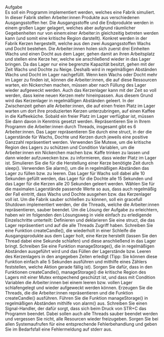 Aufgabe \
Es soll ein Programm implementiert werden, welches eine Fabrik simuliert. In dieser Fabrik stellen Arbeiter:innen Produkte aus verschiedenen Ausgangsstoffen her. Die Ausgangsstoffe und die Endprodukte werden in einem großen Lager gelagert, welches aber aufgrund räumlicher Gegebenheiten nur von einem:einer Arbeiter:in gleichzeitig betreten werden kann (und somit eine kritische Region darstellt).
Konkret werden in der Fabrik Kerzen hergestellt, welche aus den zwei Ausgangsstoffen Wachs und Docht bestehen. Die Arbeiter:innen holen sich zuerst drei Einheiten Wachs und einen Docht aus dem Lager, gehen damit an ihren Arbeitsplatz und stellen eine Kerze her, welche sie anschließend wieder in das Lager bringen.
Da das Lager nur eine begrenzte Kapazität besitzt, gehen mit der Zeit Wachs und Dochte zu Neige. Deshalb wird in regelmäßigen Abständen Wachs und Docht im Lager nachgefüllt. Wenn kein Wachs oder Docht mehr im Lager zu finden ist, können die Arbeiter:innen, die auf diese Ressourcen warten, ein Nickerchen machen, müssen aber nach Füllung des Lager wieder aufgeweckt werden.
Auch das Kerzenlager kann mit der Zeit so voll werden, dass keine neuen Kerzen mehr hineinpassen. Aus diesem Grund wird das Kerzenlager in regelmäßigen Abständen geleert. In der Zwischenzeit gehen alle Arbeiter:innen, die auf einen freien Platz im Lager warten um dort ihre produzierten Kerzen unterzubringen, auf einen Kaffee in die Kaffeeküche. Sobald ein freier Platz im Lager verfügbar ist, müssen Sie dann davon in Kenntnis gesetzt werden.
Repräsentieren Sie in Ihrem Programm die Arbeiter:innen durch Threads, insgesamt gibt es 6 Arbeiter:innen. Das Lager repräsentieren Sie durch eine struct, in der die Lagerstände für Wachs, Dochte und Kerzen durch jeweils eine positive Ganzzahl repräsentiert werden.
Verwenden Sie Mutexe, um die kritische Region des Lagers zu schützen und Condition Variablen, um die Arbeiter:innen ein Nickerchen machen bzw. Kaffe trinken zu lassen und dann wieder aufzuwecken bzw. zu informieren, dass wieder Platz im Lager ist.
Simulieren Sie die für die Herstellung einer Kerze benötigte Zeit durch sleep().
Verwenden Sie alarm(), um die in regelmäßigen Abständen das Lager zu füllen bzw. zu leeren. Das Lager für Wachs soll dabei alle 10 Sekunden gefüllt werden, das Lager für die Dochte alle 15 Sekunden und das Lager für die Kerzen alle 20 Sekunden geleert werden. Wählen Sie für die maximalen Lagerstände passende Werte so aus, dass auch regelmäßig der Fall eintritt, dass Wachs und Dochte ausgehen bzw. das Kerzenlager voll ist.
Um die Fabrik sauber schließen zu können, soll ein gracefull Shutdown implementiert werden, der die Threads, welche die Arbeiter:innen repräsentieren, sauber beendet.
Um die Lösung der Aufgabe zu erleichtern, haben wir im folgenden den Lösungsweg in viele einfach zu erledigende Einzelschritte unterteilt:
Definieren und deklarieren Sie eine struct, die das Lager repräsentiert und auf die alle Threads Zugriff haben.
Schreiben Sie eine Funktion createCandle(), die wiederholt in einer Schleife die Ausgangsprodukte aus dem Lager holt, eine Kerze herstellt (lassen Sie den Thread dabei eine Sekunde schlafen) und diese anschließend in das Lager bringt.
Schreiben Sie eine Funktion manageStorage(), die in regelmäßigen Abständen ausgeführt wird und das Füllen der Lagerstände bzw. Leeren des Kerzenlagers in den angegeben Zeiten erledigt (Tipp: Sie können diese Funktion einfach alle 5 Sekunden ausführen und mithilfe eines Zählers feststellen, welche Aktion gerade fällig ist).
Sorgen Sie dafür, dass in den Funktionen createCandle(), manageStorage() die kritische Region des Lagers mit einer Mutex entspechend geschützt ist, und dass mit Condition Variablen die Arbeiter:innen bei einem leeren bzw. vollen Lager schlafengelegt und wieder aufgeweckt werden können.
Erzeugen Sie die Threads, die die Arbeiter:innen repräsentieren und die Funktion createCandle() ausführen.
Führen Sie die Funktion manageStorage() in regelmäßigen Abständen mithilfe von alarm() aus.
Schreiben Sie einen Signal-Handler, der dafür sorgt, dass sich beim Druck von STR+C das Programm beendet. Dabei sollen auch alle Threads sauber beendet werden und vergessen Sie nicht, alle Resourcen wieder freizugeben.
Sorgen Sie bei allen Systemaufrufen für eine entsprechende Fehlerbehandlung und geben Sie im Bedarfsfall eine Fehlermeldung auf stderr aus.
